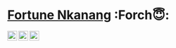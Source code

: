 # <a href="https://www.linkedin.com/in/fortune-gabriel-nkanang-59136421a/">Fortune Nkanang</a> :Forch😇:


<a href="https://linkedin.com/in/gorasiyaneel">
  <img align="left" alt="Neel's Linkdein" width="22px" src="https://cdn.jsdelivr.net/npm/simple-icons@v3/icons/linkedin.svg" />
</a>
<a href="https://github.com/FortuneGN/">
  <img align="left" alt="Ashwani's Github" width="22px" src="https://cdn.jsdelivr.net/npm/simple-icons@v3/icons/github.svg" />
</a>
<a href="#">
  <img align="left" alt="Neel's Instagram" width="22px" src="https://cdn.jsdelivr.net/npm/simple-icons@v3/icons/instagram.svg" />
</a>

<br/>
<br/>
